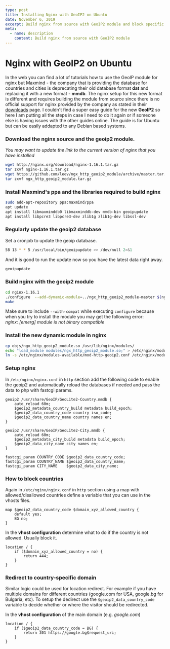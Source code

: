 ```yaml
---
type: post
title: Installing Nginx with GeoIP2 on Ubuntu
date: November 6, 2019
excerpt: Build nginx from source with GeoIP2 module and block specific countries to access a website or make country-specific domain redirects.
meta:
  - name: description
    content: Build nginx from source with GeoIP2 module
---
```


# Nginx with GeoIP2 on Ubuntu

In the web you can find a lot of tutorials how to use the GeoIP module for nginx but Maxmind - the company that is providing the database for countries and cities is deprecating their old database format **dat** and replacing it with a new format - **mmdb**. The nginx setup for this new format is different and requires building the module from source since there is no official support for nginx provided by the company as stated in their [downloads](https://dev.maxmind.com/geoip/geoip2/downloadable/) page. I couldn't find a super easy guide for the new **GeoIP2** so here I am putting all the steps in case I need to do it again or if someone else is having issues with the other guides online. The guide is for Ubuntu but can be easily addapted to any Debian based systems.  

### Download the nginx source and the geoip2 module.  
*You may want to update the link to the current version of nginx that you have installed*

```bash
wget http://nginx.org/download/nginx-1.16.1.tar.gz
tar zxvf nginx-1.16.1.tar.gz
wget https://github.com/leev/ngx_http_geoip2_module/archive/master.tar.gz ngx_http_geoip2_module.tar.gz
tar zxvf ngx_http_geoip2_module.tar.gz
```

### Install Maxmind's ppa and the libraries required to build nginx
```bash
sudo add-apt-repository ppa:maxmind/ppa
apt update
apt install libmaxminddb0 libmaxminddb-dev mmdb-bin geoipupdate 
apt install libpcre3 libpcre3-dev zlib1g zlib1g-dev libssl-dev
```

### Regularly update the geoip2 database
Set a cronjob to update the geoip database.
```bash
58 13 * * 5 /usr/local/bin/geoipupdate >> /dev/null 2>&1
```
And it is good to run the update now so you have the latest data right away. 
```bash
geoipupdate
```

### Build nginx with the geoip2 module
```bash
cd nginx-1.16.1
./configure  --add-dynamic-module=../ngx_http_geoip2_module-master $(nginx -V) --with-compat
make
```

Make sure to include `--with-compat` while executing `configure` because when you try to install the module you may get the following error:  
*nginx: [emerg] module is not binary compatible*

### Install the new dynamic module in nginx
```bash
cp objs/ngx_http_geoip2_module.so /usr/lib/nginx/modules/
echo "load_module modules/ngx_http_geoip2_module.so;" > /etc/nginx/modules-available/mod-http-geoip2.conf
ln -s /etc/nginx/modules-available/mod-http-geoip2.conf /etc/nginx/modules-enabled/60-mod-http-geoip2.conf
```

### Setup nginx
In `/etc/nginx/nginx.conf` in `http` section add the following code to enable the geoip2 and automatically reload the databases if needed and pass the data to php with fastcgi params.
```text
geoip2 /usr/share/GeoIP/GeoLite2-Country.mmdb {
    auto_reload 60m;
    $geoip2_metadata_country_build metadata build_epoch;
    $geoip2_data_country_code country iso_code;
    $geoip2_data_country_name country names en;
}

geoip2 /usr/share/GeoIP/GeoLite2-City.mmdb {
    auto_reload 60m;
    $geoip2_metadata_city_build metadata build_epoch;
    $geoip2_data_city_name city names en;
}

fastcgi_param COUNTRY_CODE $geoip2_data_country_code;
fastcgi_param COUNTRY_NAME $geoip2_data_country_name;
fastcgi_param CITY_NAME    $geoip2_data_city_name;
```

### How to block countries
Again in `/etc/nginx/nginx.conf` in `http` section using a map with allowed/disallowed countries define a variable that you can use in the vhosts files.

```text
map $geoip2_data_country_code $domain_xyz_allowed_country {
    default yes;
    BG no;
}
```

In the **vhost configuration** determine what to do if the country is not allowed. Usually block it.
```text
location / {
    if ($domain_xyz_allowed_country = no) {
        return 444;
    }
}
```

### Redirect to country-specific domain
Similar logic could be used for location redirect. For example if you have multiple domains for different countries (google.com for USA, google.bg for Bulgaria, etc).
To setup the dedirect use the `$geoip2_data_country_code` variable to decide whether or where the visitor should be redirected.

In the **vhost configuration** of the main domain (e.g. *google.com*)
```text
location / {
    if ($geoip2_data_country_code = BG) {
        return 301 https://google.bg$request_uri;
    }
}
```
